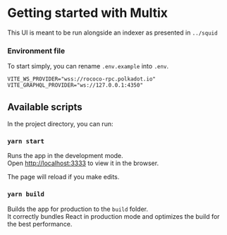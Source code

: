 # Getting started with Multix

This UI is meant to be run alongside an indexer as presented in `../squid`


### Environment file

To start simply, you can rename `.env.example` into `.env`.

```
VITE_WS_PROVIDER="wss://rococo-rpc.polkadot.io"
VITE_GRAPHQL_PROVIDER="ws://127.0.0.1:4350"
```

## Available scripts

In the project directory, you can run:

### `yarn start`

Runs the app in the development mode.\
Open [http://localhost:3333](http://localhost:3333) to view it in the browser.

The page will reload if you make edits.


### `yarn build`

Builds the app for production to the `build` folder.\
It correctly bundles React in production mode and optimizes the build for the best performance.
